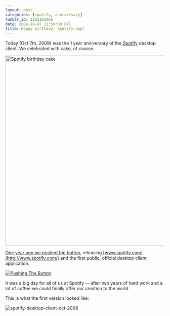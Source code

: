 ```yaml
---
layout: post
categories: [spotify, anniversary]
tumblr_id: 1102105066
date: 2009-10-07 21:59:00 UTC
title: Happy birthday, Spotify.app!
---
```


Today (Oct 7th, 2009) was the 1 year anniversary of the [Spotify](http://www.spotify.com/) desktop client. We celebrated with cake, of course.

<img src="http://farm4.static.flickr.com/3522/3990674101_f402eecfd5_o.jpg" width="600" alt="Spotify birthday cake" />

[One year ago we pushed the button](http://rsms.me/2008/10/07/spotify-official-release.html), releasing [www.spotify.com](http://www.spotify.com/) and the first public, official desktop client application.

<a href="http://www.flickr.com/photos/rsms/sets/72157607825941639/" title="Pushing the button"><img src="http://farm4.static.flickr.com/3109/2921943136_ee275f44fd_b.jpg" alt="Pushing The Button" /></a>

It was a big day for all of us at Spotify -- after two years of hard work and a lot of coffee we could finally offer our creation to the world.

This is what the first version looked like:

<img src="http://farm3.static.flickr.com/2521/3991445028_fb36417c55_o.png" alt="spotify-desktop-client-oct-2008" />
